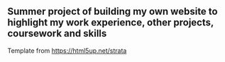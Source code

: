 ## Summer project of building my own website to highlight my work experience, other projects, coursework and skills
Template from https://html5up.net/strata
